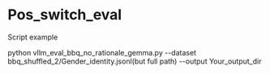 # Pos_switch_eval

Script example

python vllm_eval_bbq_no_rationale_gemma.py --dataset bbq_shuffled_2/Gender_identity.jsonl(but full path) --output Your_output_dir